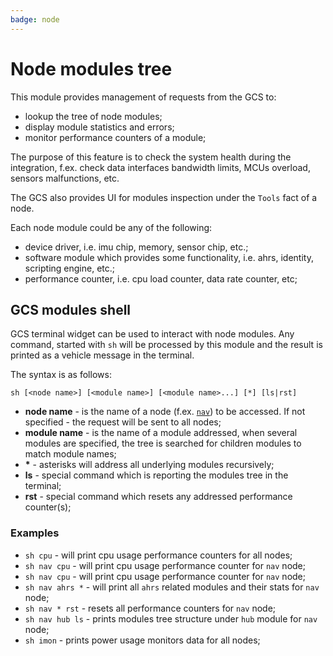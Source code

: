```yaml
---
badge: node
---
```


# Node modules tree

This module provides management of requests from the GCS to:

* lookup the tree of node modules;
* display module statistics and errors;
* monitor performance counters of a module;

The purpose of this feature is to check the system health during the integration, f.ex. check data interfaces bandwidth limits, MCUs overload, sensors malfunctions, etc.

The GCS also provides UI for modules inspection under the `Tools` fact of a node.

Each node module could be any of the following:

* device driver, i.e. imu chip, memory, sensor chip, etc.;
* software module which provides some functionality, i.e. ahrs, identity, scripting engine, etc.;
* performance counter, i.e. cpu load counter, data rate counter, etc;

## GCS modules shell

GCS terminal widget can be used to interact with node modules. Any command, started with `sh` will be processed by this module and the result is printed as a vehicle message in the terminal.

The syntax is as follows:

```text
sh [<node name>] [<module name>] [<module name>...] [*] [ls|rst]
```

* **node name** - is the name of a node (f.ex. [`nav`](/hw/nav)) to be accessed. If not specified - the request will be sent to all nodes;
* **module name** - is the name of a module addressed, when several modules are specified, the tree is searched for children modules to match module names;
* **\*** - asterisks will address all underlying modules recursively;
* **ls** - special command which is reporting the modules tree in the terminal;
* **rst** - special command which resets any addressed performance counter(s);

### Examples

* `sh cpu` - will print cpu usage performance counters for all nodes;
* `sh nav cpu` - will print cpu usage performance counter for `nav` node;
* `sh nav cpu` - will print cpu usage performance counter for `nav` node;
* `sh nav ahrs *` - will print all `ahrs` related modules and their stats for `nav` node;
* `sh nav * rst` - resets all performance counters for `nav` node;
* `sh nav hub ls` - prints modules tree structure under `hub` module for `nav` node;
* `sh imon` - prints power usage monitors data for all nodes;
